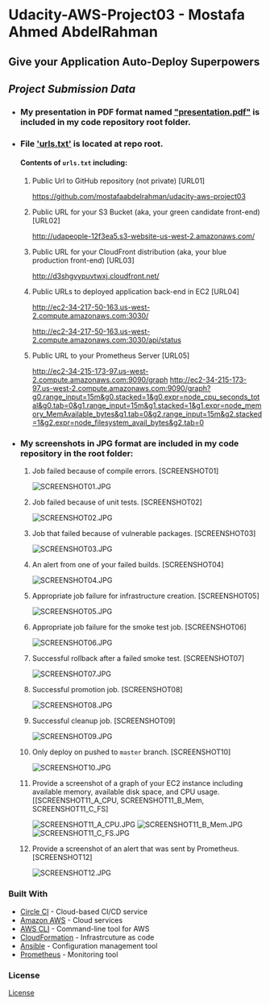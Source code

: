 # **Udacity-AWS-Project03 - Mostafa Ahmed AbdelRahman**
## **Give your Application Auto-Deploy Superpowers**

## _**Project Submission Data**_
- ### My presentation in PDF format named ["presentation.pdf"](presentation.pdf) is included in my code repository root folder.

- ### File ['urls.txt'](urls.txt) is located at repo root.

    #### Contents of `urls.txt` including:
  1. Public Url to GitHub repository (not private) [URL01]
  
      https://github.com/mostafaabdelrahman/udacity-aws-project03

  2. Public URL for your S3 Bucket (aka, your green candidate front-end) [URL02]
    
      http://udapeople-12f3ea5.s3-website-us-west-2.amazonaws.com/

  1. Public URL for your CloudFront distribution (aka, your blue production front-end) [URL03]
  
      http://d3shgvypuvtwxj.cloudfront.net/

  1. Public URLs to deployed application back-end in EC2 [URL04]
  
      http://ec2-34-217-50-163.us-west-2.compute.amazonaws.com:3030/

      http://ec2-34-217-50-163.us-west-2.compute.amazonaws.com:3030/api/status

  1. Public URL to your Prometheus Server [URL05]
  
      http://ec2-34-215-173-97.us-west-2.compute.amazonaws.com:9090/graph
      http://ec2-34-215-173-97.us-west-2.compute.amazonaws.com:9090/graph?g0.range_input=15m&g0.stacked=1&g0.expr=node_cpu_seconds_total&g0.tab=0&g1.range_input=15m&g1.stacked=1&g1.expr=node_memory_MemAvailable_bytes&g1.tab=0&g2.range_input=15m&g2.stacked=1&g2.expr=node_filesystem_avail_bytes&g2.tab=0
      

- ### My screenshots in JPG format are included in my code repository in the root folder:
  1. Job failed because of compile errors. [SCREENSHOT01]

     ![SCREENSHOT01.JPG](SCREENSHOT01.JPG)

  1. Job failed because of unit tests. [SCREENSHOT02]
 
     ![SCREENSHOT02.JPG](SCREENSHOT02.JPG)
 
  1. Job that failed because of vulnerable packages. [SCREENSHOT03]

     ![SCREENSHOT03.JPG](SCREENSHOT03.JPG)

  1. An alert from one of your failed builds. [SCREENSHOT04]

     ![SCREENSHOT04.JPG](SCREENSHOT04.JPG)

  1. Appropriate job failure for infrastructure creation. [SCREENSHOT05]

     ![SCREENSHOT05.JPG](SCREENSHOT05.JPG)

  1. Appropriate job failure for the smoke test job. [SCREENSHOT06]

     ![SCREENSHOT06.JPG](SCREENSHOT06.JPG)

  1. Successful rollback after a failed smoke test. [SCREENSHOT07]

     ![SCREENSHOT07.JPG](SCREENSHOT07.JPG)

  1. Successful promotion job. [SCREENSHOT08]

     ![SCREENSHOT08.JPG](SCREENSHOT08.JPG)

  1. Successful cleanup job. [SCREENSHOT09]

     ![SCREENSHOT09.JPG](SCREENSHOT09.JPG)

  1. Only deploy on pushed to `master` branch. [SCREENSHOT10]

     ![SCREENSHOT10.JPG](SCREENSHOT10.JPG)

  1. Provide a screenshot of a graph of your EC2 instance including available memory, available disk space, and CPU usage. [[SCREENSHOT11_A_CPU, SCREENSHOT11_B_Mem, SCREENSHOT11_C_FS]

     ![SCREENSHOT11_A_CPU.JPG](SCREENSHOT11_A_CPU.JPG)
     ![SCREENSHOT11_B_Mem.JPG](SCREENSHOT11_B_Mem.JPG)
     ![SCREENSHOT11_C_FS.JPG](SCREENSHOT11_C_FS.JPG)

  1. Provide a screenshot of an alert that was sent by Prometheus. [SCREENSHOT12]

     ![SCREENSHOT12.JPG](SCREENSHOT12.JPG)




### Built With

- [Circle CI](www.circleci.com) - Cloud-based CI/CD service
- [Amazon AWS](https://aws.amazon.com/) - Cloud services
- [AWS CLI](https://aws.amazon.com/cli/) - Command-line tool for AWS
- [CloudFormation](https://aws.amazon.com/cloudformation/) - Infrastrcuture as code
- [Ansible](https://www.ansible.com/) - Configuration management tool
- [Prometheus](https://prometheus.io/) - Monitoring tool

### License

[License](LICENSE.md)

